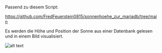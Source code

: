 Passend zu diesem Script:

https://github.com/FredFeuerstein0815/sonnenhoehe_zur_mariadb/tree/main

Es werden die Höhe und Position der Sonne aus einer Datenbank gelesen und in einem Bild visualisiert.

![alt text]([https://github.com/[username]/[reponame]/blob/[branch]/image.jpg](https://github.com/FredFeuerstein0815/visualisierung_der_sonnenhoehe/blob/main/sonnenstand.png)?raw=true)
